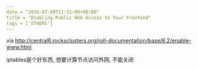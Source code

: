 ```yaml
---
date = "2016-07-08T11:31:00+08:00"
title = "Enabling Public Web Access to Your Frontend"
tags = ['OTHERS']
---
```


via <http://central6.rocksclusters.org/roll-documentation/base/6.2/enable-www.html>

iptables是个好东西, 想要计算节点访问外网, 不能关闭